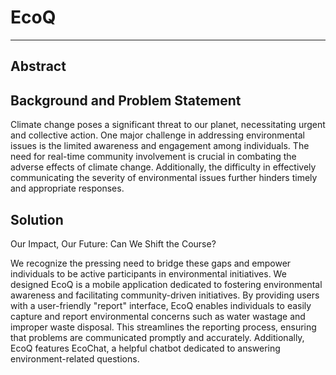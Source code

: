 # EcoQ

------
## Abstract

## Background and Problem Statement
Climate change poses a significant threat to our planet, necessitating urgent and collective action. One major challenge in addressing environmental issues is the limited awareness and engagement among individuals. The need for real-time community involvement is crucial in combating the adverse effects of climate change. Additionally, the difficulty in effectively communicating the severity of environmental issues further hinders timely and appropriate responses.

## Solution
Our Impact, Our Future: Can We Shift the Course?

We recognize the pressing need to bridge these gaps and empower individuals to be active participants in environmental initiatives. We designed EcoQ is a mobile application dedicated to fostering environmental awareness and facilitating community-driven initiatives. By providing users with a user-friendly "report" interface, EcoQ enables individuals to easily capture and report environmental concerns such as water wastage and improper waste disposal. This streamlines the reporting process, ensuring that problems are communicated promptly and accurately. Additionally, EcoQ features EcoChat, a helpful chatbot dedicated to answering environment-related questions.
